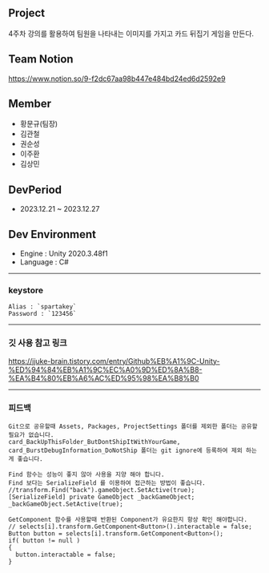 ## Project
4주차 강의를 활용하여 팀원을 나타내는 이미지를 가지고 카드 뒤집기 게임을 만든다.

## Team Notion
https://www.notion.so/9-f2dc67aa98b447e484bd24ed6d2592e9

## Member
- 황문규(팀장)
- 김관철
- 권순성
- 이주환
- 김상민

## DevPeriod
- 2023.12.21 ~ 2023.12.27

## Dev Environment
- Engine : Unity 2020.3.48f1
- Language : C#



---

### keystore
```
Alias : `spartakey`  
Password : `123456`  
```

---

### 깃 사용 참고 링크
https://jjuke-brain.tistory.com/entry/Github%EB%A1%9C-Unity-%ED%94%84%EB%A1%9C%EC%A0%9D%ED%8A%B8-%EA%B4%80%EB%A6%AC%ED%95%98%EA%B8%B0


---

### 피드백

```
Git으로 공유할때 Assets, Packages, ProjectSettings 폴더를 제외한 폴더는 공유할 필요가 없습니다.
card_BackUpThisFolder_ButDontShipItWithYourGame, card_BurstDebugInformation_DoNotShip 폴더는 git ignore에 등록하여 제외 하는게 좋습니다.

Find 함수는 성능이 좋지 않아 사용을 지양 해야 합니다.
Find 보다는 SerializeField 를 이용하여 접근하는 방법이 좋습니다.
//transform.Find("back").gameObject.SetActive(true);
[SerializeField] private GameObject _backGameObject;
_backGameObject.SetActive(true);

GetComponent 함수를 사용할때 반환된 Component가 유요한지 항상 확인 해야합니다.
// selects[i].transform.GetComponent<Button>().interactable = false;
Button button = selects[i].transform.GetComponent<Button>();
if( button != null )
{
  button.interactable = false;
}
```
